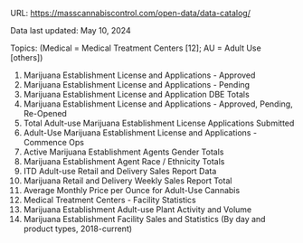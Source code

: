 URL: https://masscannabiscontrol.com/open-data/data-catalog/

Data last updated: May 10, 2024

Topics: (Medical = Medical Treatment Centers [12]; AU = Adult Use [others])
1. Marijuana Establishment License and Applications - Approved
2. Marijuana Establishment License and Applications - Pending
3. Marijuana Establishment License and Application DBE Totals	
4. Marijuana Establishment License and Applications - Approved, Pending, Re-Opened
5. Total Adult-use Marijuana Establishment License Applications Submitted	
6. Adult-Use Marijuana Establishment License and Applications - Commence Ops	
7. Active Marijuana Establishment Agents Gender Totals	
8. Marijuana Establishment Agent Race / Ethnicity Totals	
9. ITD Adult-use Retail and Delivery Sales Report Data	
10. Marijuana Retail and Delivery Weekly Sales Report Total	
11. Average Monthly Price per Ounce for Adult-Use Cannabis	
12. Medical Treatment Centers - Facility Statistics	
13. Marijuana Establishment Adult-use Plant Activity and Volume
14. Marijuana Establishment Facility Sales and Statistics (By day and product types, 2018-current)	